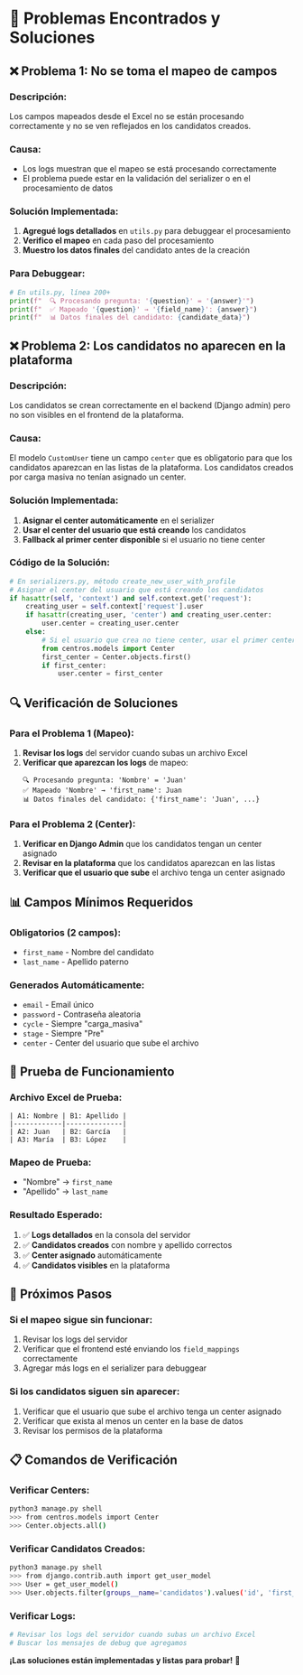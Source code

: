 # 🔧 Problemas Encontrados y Soluciones

## ❌ **Problema 1: No se toma el mapeo de campos**

### **Descripción:**
Los campos mapeados desde el Excel no se están procesando correctamente y no se ven reflejados en los candidatos creados.

### **Causa:**
- Los logs muestran que el mapeo se está procesando correctamente
- El problema puede estar en la validación del serializer o en el procesamiento de datos

### **Solución Implementada:**
1. **Agregué logs detallados** en `utils.py` para debuggear el procesamiento
2. **Verifico el mapeo** en cada paso del procesamiento
3. **Muestro los datos finales** del candidato antes de la creación

### **Para Debuggear:**
```python
# En utils.py, línea 200+
print(f"  🔍 Procesando pregunta: '{question}' = '{answer}'")
print(f"  ✅ Mapeado '{question}' → '{field_name}': {answer}")
print(f"  📊 Datos finales del candidato: {candidate_data}")
```

## ❌ **Problema 2: Los candidatos no aparecen en la plataforma**

### **Descripción:**
Los candidatos se crean correctamente en el backend (Django admin) pero no son visibles en el frontend de la plataforma.

### **Causa:**
El modelo `CustomUser` tiene un campo `center` que es obligatorio para que los candidatos aparezcan en las listas de la plataforma. Los candidatos creados por carga masiva no tenían asignado un center.

### **Solución Implementada:**
1. **Asignar el center automáticamente** en el serializer
2. **Usar el center del usuario que está creando** los candidatos
3. **Fallback al primer center disponible** si el usuario no tiene center

### **Código de la Solución:**
```python
# En serializers.py, método create_new_user_with_profile
# Asignar el center del usuario que está creando los candidatos
if hasattr(self, 'context') and self.context.get('request'):
    creating_user = self.context['request'].user
    if hasattr(creating_user, 'center') and creating_user.center:
        user.center = creating_user.center
    else:
        # Si el usuario que crea no tiene center, usar el primer center disponible
        from centros.models import Center
        first_center = Center.objects.first()
        if first_center:
            user.center = first_center
```

## 🔍 **Verificación de Soluciones**

### **Para el Problema 1 (Mapeo):**
1. **Revisar los logs** del servidor cuando subas un archivo Excel
2. **Verificar que aparezcan los logs** de mapeo:
   ```
   🔍 Procesando pregunta: 'Nombre' = 'Juan'
   ✅ Mapeado 'Nombre' → 'first_name': Juan
   📊 Datos finales del candidato: {'first_name': 'Juan', ...}
   ```

### **Para el Problema 2 (Center):**
1. **Verificar en Django Admin** que los candidatos tengan un center asignado
2. **Revisar en la plataforma** que los candidatos aparezcan en las listas
3. **Verificar que el usuario que sube** el archivo tenga un center asignado

## 📊 **Campos Mínimos Requeridos**

### **Obligatorios (2 campos):**
- `first_name` - Nombre del candidato
- `last_name` - Apellido paterno

### **Generados Automáticamente:**
- `email` - Email único
- `password` - Contraseña aleatoria
- `cycle` - Siempre "carga_masiva"
- `stage` - Siempre "Pre"
- `center` - Center del usuario que sube el archivo

## 🧪 **Prueba de Funcionamiento**

### **Archivo Excel de Prueba:**
```
| A1: Nombre | B1: Apellido |
|------------|--------------|
| A2: Juan   | B2: García   |
| A3: María  | B3: López    |
```

### **Mapeo de Prueba:**
- "Nombre" → `first_name`
- "Apellido" → `last_name`

### **Resultado Esperado:**
1. ✅ **Logs detallados** en la consola del servidor
2. ✅ **Candidatos creados** con nombre y apellido correctos
3. ✅ **Center asignado** automáticamente
4. ✅ **Candidatos visibles** en la plataforma

## 🚀 **Próximos Pasos**

### **Si el mapeo sigue sin funcionar:**
1. Revisar los logs del servidor
2. Verificar que el frontend esté enviando los `field_mappings` correctamente
3. Agregar más logs en el serializer para debuggear

### **Si los candidatos siguen sin aparecer:**
1. Verificar que el usuario que sube el archivo tenga un center asignado
2. Verificar que exista al menos un center en la base de datos
3. Revisar los permisos de la plataforma

## 📋 **Comandos de Verificación**

### **Verificar Centers:**
```bash
python3 manage.py shell
>>> from centros.models import Center
>>> Center.objects.all()
```

### **Verificar Candidatos Creados:**
```bash
python3 manage.py shell
>>> from django.contrib.auth import get_user_model
>>> User = get_user_model()
>>> User.objects.filter(groups__name='candidatos').values('id', 'first_name', 'last_name', 'center__name')
```

### **Verificar Logs:**
```bash
# Revisar los logs del servidor cuando subas un archivo Excel
# Buscar los mensajes de debug que agregamos
```

**¡Las soluciones están implementadas y listas para probar!** 🎯 